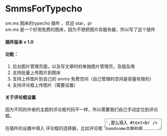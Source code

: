 # SmmsForTypecho
 sm.ms 图床的typecho 插件 ，欢迎 star，pr  
sm.ms 是一个好用免费的图床，因为不想把图片存服务器，所以写了这个插件


#### 插件版本 v 1.0
#### 功能：
1. 后台图片管理页面，以及写文章时的单独图片管理页，及插及用
2. 支持批量上传图片到图床
3. 支持上传图片到自己的 smms 免费空间（自己管理的空间是容量有限的）
4. 支持评论框上传图片（需要设置）

#### 关于评论框设置
因为不同的作者的主题的评论框代码不一样，所以需要我们自己手动定位到评论框。    
在插件的设置中填入 评论框的选择器，比如评论框 '<textarea id="text">',那么填入 #text   
handsome主题的填 #comment
如果不会，最简单的打开chrome ，按如下操作：
 0、按f12 ，点图上第0个位置
 1、选中评论框
 2、在对应代码处右键，选择-》复制-》复制选择器
 
![无标题.png](https://i.loli.net/2020/10/14/rvR7PW5uVtnhpQf.png)



  
#### 截图  

设置
![image.png](https://i.loli.net/2020/10/14/Ece4hsWxCMRUKZb.png)  
写文章
![image.png](https://i.loli.net/2020/10/14/iQIlCTbkhSHVP8g.png)
后台管理
![image.png](https://i.loli.net/2020/10/14/y5vEmpt2LxuAK9q.png)
评论框上传
![image.png](https://i.loli.net/2020/10/14/InBSM2xGAj7hePd.png)

